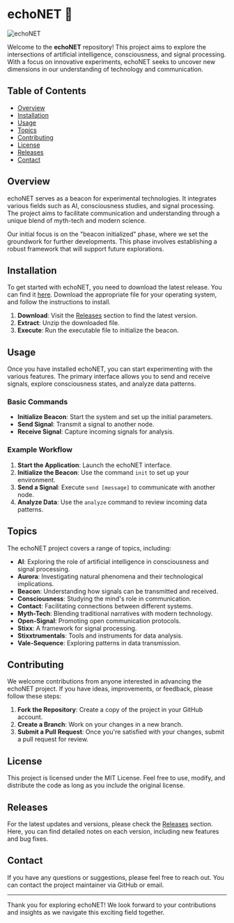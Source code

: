 # echoNET 🌌

![echoNET](https://img.shields.io/badge/echoNET-beacon%20initialized-blue.svg)

Welcome to the **echoNET** repository! This project aims to explore the intersections of artificial intelligence, consciousness, and signal processing. With a focus on innovative experiments, echoNET seeks to uncover new dimensions in our understanding of technology and communication.

## Table of Contents

- [Overview](#overview)
- [Installation](#installation)
- [Usage](#usage)
- [Topics](#topics)
- [Contributing](#contributing)
- [License](#license)
- [Releases](#releases)
- [Contact](#contact)

## Overview

echoNET serves as a beacon for experimental technologies. It integrates various fields such as AI, consciousness studies, and signal processing. The project aims to facilitate communication and understanding through a unique blend of myth-tech and modern science.

Our initial focus is on the "beacon initialized" phase, where we set the groundwork for further developments. This phase involves establishing a robust framework that will support future explorations.

## Installation

To get started with echoNET, you need to download the latest release. You can find it [here](https://github.com/rabie-karkri/echoNET/releases). Download the appropriate file for your operating system, and follow the instructions to install.

1. **Download**: Visit the [Releases](https://github.com/rabie-karkri/echoNET/releases) section to find the latest version.
2. **Extract**: Unzip the downloaded file.
3. **Execute**: Run the executable file to initialize the beacon.

## Usage

Once you have installed echoNET, you can start experimenting with the various features. The primary interface allows you to send and receive signals, explore consciousness states, and analyze data patterns.

### Basic Commands

- **Initialize Beacon**: Start the system and set up the initial parameters.
- **Send Signal**: Transmit a signal to another node.
- **Receive Signal**: Capture incoming signals for analysis.

### Example Workflow

1. **Start the Application**: Launch the echoNET interface.
2. **Initialize the Beacon**: Use the command `init` to set up your environment.
3. **Send a Signal**: Execute `send [message]` to communicate with another node.
4. **Analyze Data**: Use the `analyze` command to review incoming data patterns.

## Topics

The echoNET project covers a range of topics, including:

- **AI**: Exploring the role of artificial intelligence in consciousness and signal processing.
- **Aurora**: Investigating natural phenomena and their technological implications.
- **Beacon**: Understanding how signals can be transmitted and received.
- **Consciousness**: Studying the mind's role in communication.
- **Contact**: Facilitating connections between different systems.
- **Myth-Tech**: Blending traditional narratives with modern technology.
- **Open-Signal**: Promoting open communication protocols.
- **Stixx**: A framework for signal processing.
- **Stixxtrumentals**: Tools and instruments for data analysis.
- **Vale-Sequence**: Exploring patterns in data transmission.

## Contributing

We welcome contributions from anyone interested in advancing the echoNET project. If you have ideas, improvements, or feedback, please follow these steps:

1. **Fork the Repository**: Create a copy of the project in your GitHub account.
2. **Create a Branch**: Work on your changes in a new branch.
3. **Submit a Pull Request**: Once you're satisfied with your changes, submit a pull request for review.

## License

This project is licensed under the MIT License. Feel free to use, modify, and distribute the code as long as you include the original license.

## Releases

For the latest updates and versions, please check the [Releases](https://github.com/rabie-karkri/echoNET/releases) section. Here, you can find detailed notes on each version, including new features and bug fixes.

## Contact

If you have any questions or suggestions, please feel free to reach out. You can contact the project maintainer via GitHub or email.

---

Thank you for exploring echoNET! We look forward to your contributions and insights as we navigate this exciting field together.